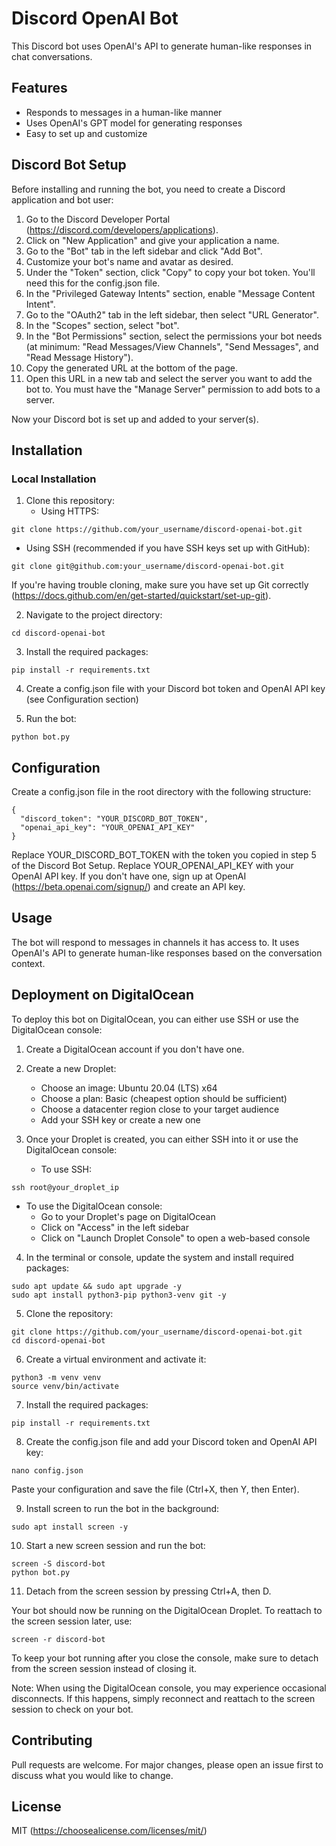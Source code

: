 <h1>Discord OpenAI Bot</h1>

This Discord bot uses OpenAI's API to generate human-like responses in chat conversations.

<h2>Features</h2>

- Responds to messages in a human-like manner
- Uses OpenAI's GPT model for generating responses
- Easy to set up and customize

<h2>Discord Bot Setup</h2>

Before installing and running the bot, you need to create a Discord application and bot user:

1. Go to the Discord Developer Portal (https://discord.com/developers/applications).
2. Click on "New Application" and give your application a name.
3. Go to the "Bot" tab in the left sidebar and click "Add Bot".
4. Customize your bot's name and avatar as desired.
5. Under the "Token" section, click "Copy" to copy your bot token. You'll need this for the config.json file.
6. In the "Privileged Gateway Intents" section, enable "Message Content Intent".
7. Go to the "OAuth2" tab in the left sidebar, then select "URL Generator".
8. In the "Scopes" section, select "bot".
9. In the "Bot Permissions" section, select the permissions your bot needs (at minimum: "Read Messages/View Channels", "Send Messages", and "Read Message History").
10. Copy the generated URL at the bottom of the page.
11. Open this URL in a new tab and select the server you want to add the bot to. You must have the "Manage Server" permission to add bots to a server.

Now your Discord bot is set up and added to your server(s).

<h2>Installation</h2>

<h3>Local Installation</h3>

1. Clone this repository:
   - Using HTTPS:

```
git clone https://github.com/your_username/discord-openai-bot.git
```

   - Using SSH (recommended if you have SSH keys set up with GitHub):

```
git clone git@github.com:your_username/discord-openai-bot.git
```

   If you're having trouble cloning, make sure you have set up Git correctly (https://docs.github.com/en/get-started/quickstart/set-up-git).

2. Navigate to the project directory:

```
cd discord-openai-bot
```

3. Install the required packages:

```
pip install -r requirements.txt
```

4. Create a config.json file with your Discord bot token and OpenAI API key (see Configuration section)

5. Run the bot:

```
python bot.py
```

<h2>Configuration</h2>

Create a config.json file in the root directory with the following structure:

```
{
  "discord_token": "YOUR_DISCORD_BOT_TOKEN",
  "openai_api_key": "YOUR_OPENAI_API_KEY"
}
```

Replace YOUR_DISCORD_BOT_TOKEN with the token you copied in step 5 of the Discord Bot Setup.
Replace YOUR_OPENAI_API_KEY with your OpenAI API key. If you don't have one, sign up at OpenAI (https://beta.openai.com/signup/) and create an API key.

<h2>Usage</h2>

The bot will respond to messages in channels it has access to. It uses OpenAI's API to generate human-like responses based on the conversation context.

<h2>Deployment on DigitalOcean</h2>

To deploy this bot on DigitalOcean, you can either use SSH or use the DigitalOcean console:

1. Create a DigitalOcean account if you don't have one.

2. Create a new Droplet:
   - Choose an image: Ubuntu 20.04 (LTS) x64
   - Choose a plan: Basic (cheapest option should be sufficient)
   - Choose a datacenter region close to your target audience
   - Add your SSH key or create a new one

3. Once your Droplet is created, you can either SSH into it or use the DigitalOcean console:
   - To use SSH:

```
ssh root@your_droplet_ip
```

   - To use the DigitalOcean console:
     - Go to your Droplet's page on DigitalOcean
     - Click on "Access" in the left sidebar
     - Click on "Launch Droplet Console" to open a web-based console

4. In the terminal or console, update the system and install required packages:

```
sudo apt update && sudo apt upgrade -y
sudo apt install python3-pip python3-venv git -y
```

5. Clone the repository:

```
git clone https://github.com/your_username/discord-openai-bot.git
cd discord-openai-bot
```

6. Create a virtual environment and activate it:

```
python3 -m venv venv
source venv/bin/activate
```

7. Install the required packages:

```
pip install -r requirements.txt
```

8. Create the config.json file and add your Discord token and OpenAI API key:

```
nano config.json
```

   Paste your configuration and save the file (Ctrl+X, then Y, then Enter).

9. Install screen to run the bot in the background:

```
sudo apt install screen -y
```

10. Start a new screen session and run the bot:

```
screen -S discord-bot
python bot.py
```

11. Detach from the screen session by pressing Ctrl+A, then D.

Your bot should now be running on the DigitalOcean Droplet. To reattach to the screen session later, use:

```
screen -r discord-bot
```

To keep your bot running after you close the console, make sure to detach from the screen session instead of closing it.

Note: When using the DigitalOcean console, you may experience occasional disconnects. If this happens, simply reconnect and reattach to the screen session to check on your bot.

<h2>Contributing</h2>

Pull requests are welcome. For major changes, please open an issue first to discuss what you would like to change.

<h2>License</h2>

MIT (https://choosealicense.com/licenses/mit/)
